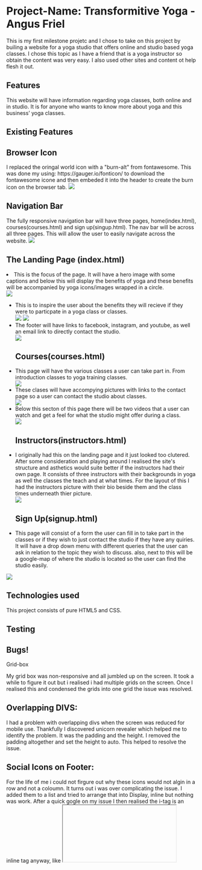 <h1>Project-Name: Transformitive Yoga - Angus Friel</h1>
This is my first milestone projetc and I chose to take on this project by builing a website for a yoga studio that offers online and studio based yoga classes. I chose this topic as I have a friend that is a yoga instructor so obtain the content was very easy. I also used other sites and content ot help flesh it out.  



  
<h2>Features</h2>
This website will have information regarding yoga classes, both online and in studio. It is for anyone who wants to know more about yoga and this business’ yoga classes. 
<h2>Existing Features</h2>

<h2>Browser Icon</h2>
I replaced the oringal world icon with a "burn-alt" from fontawesome. This was done my using: https://gauger.io/fonticon/ to download the fontawesome icone and then embeded it into the header to create the burn icon on the browser tab. 

<img src="/assets/Read_Me_Images/browser.png">

<h2>Navigation Bar</h2>
The fully responsive navigation bar will have three pages, home(index.html), courses(courses.html) and sign up(singup.html). The nav bar will be across all three pages. 
This will allow the user to easily navigate across the website.

<img src="/assets/Read_Me_Images/NavBar.png">
    
<h2>The Landing Page (index.html)</h2>
<li>This is the focus of the page. It will have a hero image with some captions and below this will display the benefits of yoga and these benefits will be accompanied by yoga icons/images wrapped in a circle. </li>

<img src="/assets/Read_Me_Images/HeroHead.png">
<ul>
<li>This is to inspire the user about the benefits they will recieve if they were to particpate in a yoga class or classes. </li>

<img src="/assets/Read_Me_Images/what.png">

<img src="/assets/Read_Me_Images/why.png">

<li>The footer will have links to facebook, instagram, and youtube, as well an email link to directly contact the studio. </li>

<img src="/assets/Read_Me_Images/footer.png">


<h2>Courses(courses.html)</h2>
<li>This page will have the various classes a user can take part in. From introduction classes to yoga training classes. </li>

<img src="/assets/Read_Me_Images/courses1.png">

<li>These clases will have accompying pictures with links to the contact page so a user can contact the studio about classes.</li>

<img src="/assets/Read_Me_Images/courses2.png">

<li>Below this secton of this page there will be two videos that a user can watch and get a feel for what the studio might offer during a class.</li>

<img src="/assets/Read_Me_Images/courses-videos.png">

<h2>Instructors(instructors.html)</h2>
<li>I originally had this on the landing page and it just looked too clutered. After some consideration and playing around I realised the site's structure and asthetics would suite better if the instructors had their own page. It consists of three instructors with  their backgrounds in yoga as well the classes the teach and at what times. For the layout of this I had the instructors picture with their bio beside them and the class times underneath thier picture. </li>

<img src="/assets/Read_Me_Images/instructor.png">

<h2>Sign Up(signup.html)</h2>
<li>This page will consist of a form the user can fill in to take part in the classes or if they wish to just contact the studio if they have any quiries. It will have a drop down menu with different queries that the user can ask in relation to the topic they wish to discuss. also, next to this will be a google-map of where the studio is located so the user can find the studio easily.</li>
</ul>
<img src="/assets/Read_Me_Images/contact.png">

<h2>Technologies used</h2> 
This project consists of pure HTML5 and CSS.

<h2>Testing</h2>

<h2>Bugs!</h2>

Grid-box 

My grid box was non-responsive and all jumbled up on the screen. It took a while to figure it out but i realised i had multiple grids on the screen. Once I realised this and condensed the grids into one grid the issue was resolved. 

<h2>Overlapping DIVS:</h2>   

I had a problem with overlapping divs when the screen was reduced for mobile use. Thankfully I discovered unicorn revealer which helped me to identify the problem. It was the padding and the height. I removed the padding altogether and set the height to auto. This helped to resolve the issue. 

<h2>Social Icons on Footer:</h2>

For the life of me i could not firgure out why these icons would not algin in a row and not a coloumn. It turns out i was over complicating the issue. I added them to a list and tried to arrange that into Display, inline but nothing was work. After a quick gogle on my issue I then realised the i-tag is an inline tag anyway, like <iframe> so once i reverted them back without a list the problem was resolved. 

<h2>Deployment</h2>

    

<h2>Where I got my idea and content for a yoga website :</h2>

https://www.nhs.uk/live-well/exercise/guide-to-yoga/#:~:text=Yoga%20is%20an%20ancient%20form,strength%20and%20flexibility)%20and%20breathing.

https://www.instagram.com/radicaltransformationyoga/

https://www.facebook.com/Radicaltransformationyoga

https://yoga.ie/

https://www.yogajournal.com/lifestyle/health/womens-health/count-yoga-38-ways-yoga-keeps-fit/

<h2> Videos I used for the courses page.</h2>

https://www.youtube.com/watch?v=8T39OBNaNzU

https://www.youtube.com/watch?v=4C-gxOE0j7s



